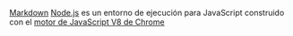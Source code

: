 [Markdown](https://es.wikipedia.org/wiki/Markdown) 
[Node.js](https://nodejs.org/es/) es un entorno de ejecución para JavaScript
construido con el [motor de JavaScript V8 de Chrome](https://developers.google.com/v8/)